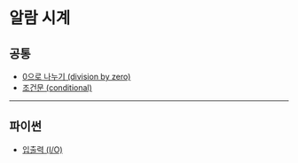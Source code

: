 # 알람 시계

## 공통
* [0으로 나누기 (division by zero)](https://github.com/Khamax4mr/Backjoon-edition/wiki/0%EC%9C%BC%EB%A1%9C-%EB%82%98%EB%88%84%EA%B8%B0-(division-by-zero))
* [조건문 (conditional)](https://github.com/Khamax4mr/Backjoon-edition/wiki/%EC%A1%B0%EA%B1%B4%EB%AC%B8-(conditional))

***

## 파이썬
* [입출력 (I/O)](https://github.com/Khamax4mr/Backjoon-edition/wiki/%EC%9E%85%EC%B6%9C%EB%A0%A5-(I-O))